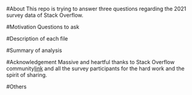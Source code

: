 #About
This repo is trying to answer three questions regarding the 2021 survey data of Stack Overflow.

#Motivation
Questions to ask


#Description of each file

#Summary of analysis

#Acknowledgement
Massive and heartful thanks to Stack Overflow community[link](https://insights.stackoverflow.com/survey) and all the survey participants for the hard work and the spirit of sharing.

#Others